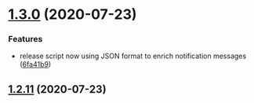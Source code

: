 # [1.3.0](https://github.com/footballista/ftb-shared/compare/1.2.7...1.3.0) (2020-07-23)


### Features

* release script now using JSON format to enrich notification messages ([6fa41b9](https://github.com/footballista/ftb-shared/commit/6fa41b9c60ba54f58aee38d5582ca4375a8edfe3))



## [1.2.11](https://github.com/footballista/ftb-shared/compare/1.2.8...1.2.11) (2020-07-23)
